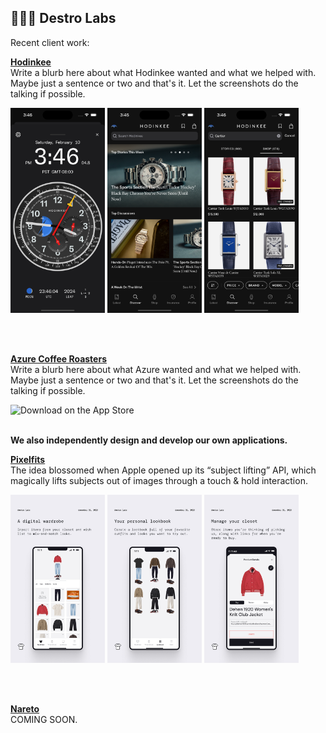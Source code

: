 ## 🧑🏻‍🔬 **Destro Labs**

Recent client work:

**[Hodinkee](https://apps.apple.com/us/app/hodinkee/id1008305274)**  
Write a blurb here about what Hodinkee wanted and what we helped with. Maybe just a sentence or two and that's it. Let the screenshots do the talking if possible.

<img src="screenshots/hodinkee-clock.png" width="30%" alt="Download on the App Store" /> <img src="screenshots/hodinkee-discover.png" width="30%" alt="Download on the App Store" /> <img src="screenshots/hodinkee-search.png" width="30%" alt="Download on the App Store" />

<br>
<br>

**[Azure Coffee Roasters](https://www.azurecoffeeroasters.com)**  
Write a blurb here about what Azure wanted and what we helped with. Maybe just a sentence or two and that's it. Let the screenshots do the talking if possible.

<img src="screenshots/azure-home.png" alt="Download on the App Store"/>

<br>
<br>

**We also independently design and develop our own applications.**

**[Pixelfits](https://apps.apple.com/us/app/id6469011331)**  
The idea blossomed when Apple opened up its “subject lifting” API, which magically lifts subjects out of images through a touch & hold interaction.

<img src="screenshots/pixelfits-ig1.jpg" width="30%" alt="Image 1" /> <img src="screenshots/pixelfits-ig2.jpg" width="30%" alt="Image 2" /> <img src="screenshots/pixelfits-ig3.jpg" width="30%" alt="Image 3" />

<br>
<br>

**[Nareto](https://apps.apple.com/us/app/id6469011331)**  
COMING SOON.

<br>
<br>
